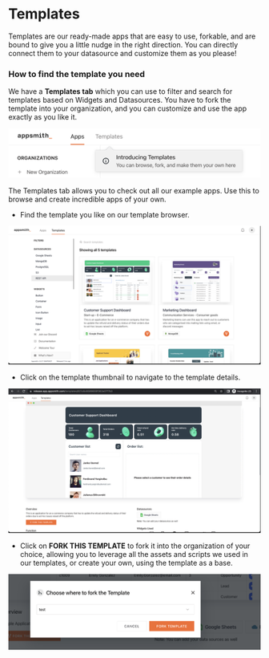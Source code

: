 # Templates

Templates are our ready-made apps that are easy to use, forkable, and are bound to give you a little nudge in the right direction. You can directly connect them to your datasource and customize them as you please!

### How to find the template you need

We have a **Templates tab** which you can use to filter and search for templates based on Widgets and Datasources. You have to fork the template into your organization, and you can customize and use the app exactly as you like it.

![](<../.gitbook/assets/Screenshot 2022-03-05 at 10.50.40 AM.png>)

The Templates tab allows you to check out all our example apps. Use this to browse and create incredible apps of your own.

* Find the template you like on our template browser.

![](<../.gitbook/assets/Screenshot 2022-04-06 at 11.05.40 AM.png>)

* Click on the template thumbnail to navigate to the template details.

![](<../.gitbook/assets/Screenshot 2022-04-06 at 11.39.13 AM.png>)

* Click on **FORK THIS TEMPLATE** to fork it into the organization of your choice, allowing you to leverage all the assets and scripts we used in our templates, or create your own, using the template as a base.

![](<../.gitbook/assets/Screenshot 2022-02-27 at 11.14.21 AM.png>)
